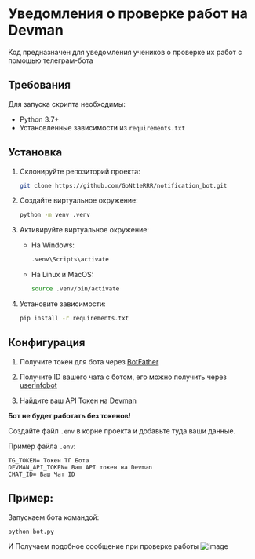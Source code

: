 # Уведомления о проверке работ на Devman

Код предназначен для уведомления учеников о проверке их работ с помощью телеграм-бота

## Требования

Для запуска скрипта необходимы:

- Python 3.7+
- Установленные зависимости из `requirements.txt`

## Установка

1. Склонируйте репозиторий проекта:
    ```bash
    git clone https://github.com/GoNt1eRRR/notification_bot.git
    ```

2. Создайте виртуальное окружение:
    ```bash
    python -m venv .venv
    ```

3. Активируйте виртуальное окружение:
    - На Windows:
        ```bash
        .venv\Scripts\activate
        ```
    - На Linux и MacOS:
        ```bash
        source .venv/bin/activate
        ```

4. Установите зависимости:
    ```bash
    pip install -r requirements.txt
    ```

## Конфигурация
1. Получите токен для бота через [BotFather](https://telegram.me/BotFather)

2. Получите ID вашего чата с ботом, его можно получить через [userinfobot](https://telegram.me/userinfobot)

3. Найдите ваш API Токен на [Devman](https://dvmn.org/api/docs/)
   
**Бот не будет работать без токенов!**

Создайте файл `.env` в корне проекта и добавьте туда ваши данные. 

Пример файла `.env`:

```
TG_TOKEN= Токен ТГ Бота
DEVMAN_API_TOKEN= Ваш API токен на Devman 
CHAT_ID= Ваш Чат ID
```

## Пример:
Запускаем бота командой:
```
python bot.py
```
И Получаем подобное сообщение при проверке работы
![image](https://github.com/user-attachments/assets/cd5af24f-f967-4081-8064-62a7ecbc4b3c)
